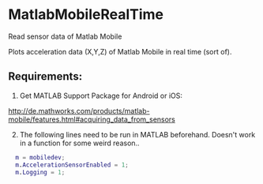 # MatlabMobileRealTime
Read sensor data of Matlab Mobile

Plots acceleration data (X,Y,Z) of Matlab Mobile in real time (sort of).

## Requirements:
1. Get MATLAB Support Package for Android or iOS:

  http://de.mathworks.com/products/matlab-mobile/features.html#acquiring_data_from_sensors

2. The following lines need to be run in MATLAB beforehand.
Doesn't work in a function for some weird reason..

```MATLAB
  m = mobiledev;
  m.AccelerationSensorEnabled = 1;
  m.Logging = 1;
```
